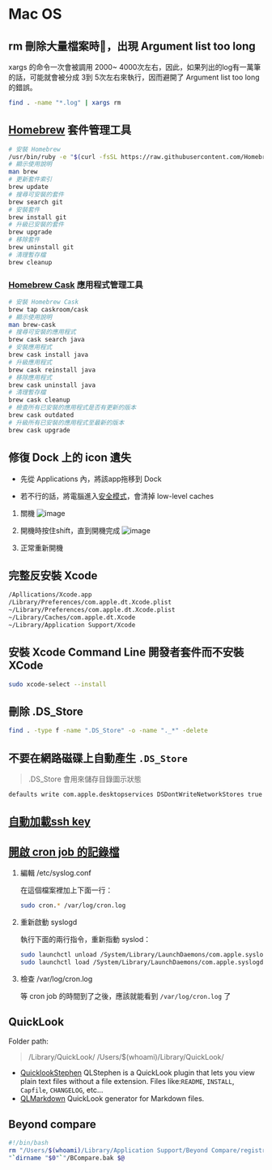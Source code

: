 # Mac OS

## rm 刪除大量檔案時，出現 Argument list too long

xargs 的命令一次會被調用 2000~ 4000次左右，因此，如果列出的log有一萬筆的話，可能就會被分成 3到 5次左右來執行，因而避開了 Argument list too long 的錯誤。

```sh
find . -name "*.log" | xargs rm
```

## [Homebrew](http://brew.sh/) 套件管理工具

```sh
# 安裝 Homebrew
/usr/bin/ruby -e "$(curl -fsSL https://raw.githubusercontent.com/Homebrew/install/master/install)"
# 顯示使用說明
man brew
# 更新套件索引
brew update
# 搜尋可安裝的套件
brew search git
# 安裝套件
brew install git
# 升級已安裝的套件
brew upgrade
# 移除套件
brew uninstall git
# 清理暫存檔
brew cleanup
```

### [Homebrew Cask](https://caskroom.github.io) 應用程式管理工具

```sh
# 安裝 Homebrew Cask
brew tap caskroom/cask
# 顯示使用說明
man brew-cask
# 搜尋可安裝的應用程式
brew cask search java
# 安裝應用程式
brew cask install java
# 升級應用程式
brew cask reinstall java
# 移除應用程式
brew cask uninstall java
# 清理暫存檔
brew cask cleanup
# 檢查所有已安裝的應用程式是否有更新的版本
brew cask outdated
# 升級所有已安裝的應用程式至最新的版本
brew cask upgrade
```

## 修復 Dock 上的 icon 遺失

* 先從 Applications 內，將該app拖移到 Dock

* 若不行的話，將電腦進入[安全模式](https://support.apple.com/HT201262)，會清掉 low-level caches

1. 關機
    ![image](https://cdn1.tekrevue.com/wp-content/uploads/2018/03/Shut-Down.jpg)

2. 開機時按住shift，直到開機完成
    ![image](https://cdn1.tekrevue.com/wp-content/uploads/2018/03/Shift-Key.jpg)

3. 正常重新開機

## 完整反安裝 Xcode

```sh
/Apllications/Xcode.app
/Library/Preferences/com.apple.dt.Xcode.plist
~/Library/Preferences/com.apple.dt.Xcode.plist
~/Library/Caches/com.apple.dt.Xcode
~/Library/Application Support/Xcode
```

## 安裝 Xcode Command Line 開發者套件而不安裝 XCode

```sh
sudo xcode-select --install
```

## 刪除 .DS_Store

```sh
find . -type f -name ".DS_Store" -o -name "._*" -delete
```

## 不要在網路磁碟上自動產生 `.DS_Store`

> .DS_Store 會用來儲存目錄圖示狀態

```sh
defaults write com.apple.desktopservices DSDontWriteNetworkStores true
```

## [自動加載ssh key](../applications/git.md#adding-your-ssh-key-to-the-ssh-agent)

## [開啟 cron job 的記錄檔](https://apple.stackexchange.com/questions/38861/where-is-the-cron-log-file-in-macosx-lion)

1. 編輯 /etc/syslog.conf

    在這個檔案裡加上下面一行：

    ```sh
    sudo cron.* /var/log/cron.log
    ```

2. 重新啟動 syslogd

    執行下面的兩行指令，重新指動 syslod：

    ```sh
    sudo launchctl unload /System/Library/LaunchDaemons/com.apple.syslogd.plist
    sudo launchctl load /System/Library/LaunchDaemons/com.apple.syslogd.plist
    ```

3. 檢查 /var/log/cron.log

    等 cron job 的時間到了之後，應該就能看到 `/var/log/cron.log` 了

## QuickLook

Folder path:
> /Library/QuickLook/
> /Users/$(whoami)/Library/QuickLook/

* [QuicklookStephen](https://github.com/whomwah/qlstephen)
  QLStephen is a QuickLook plugin that lets you view plain text files without a file extension. Files like:`README`, `INSTALL`, `Capfile`, `CHANGELOG`, etc...
* [QLMarkdown](https://github.com/toland/qlmarkdown)
  QuickLook generator for Markdown files.

## Beyond compare

```bash
#!/bin/bash
rm "/Users/$(whoami)/Library/Application Support/Beyond Compare/registry.dat"
"`dirname "$0"`"/BCompare.bak $@
```
